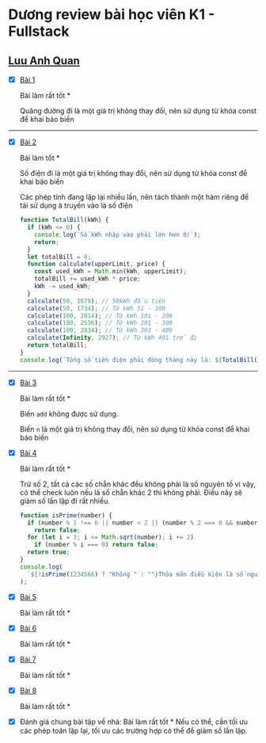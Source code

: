 # Dương review bài học viên K1 - Fullstack

## [Luu Anh Quan](https://github.com/anhquan2211/F8-OFFLINE.git)

- [x] [Bài 1](//github.com/anhquan2211/F8-OFFLINE/blob/main/f8-offline-day17/main.js)

  Bài làm rất tốt \*

  Quãng đường đi là một giá trị không thay đổi, nên sử dụng từ khóa const để khai báo biến

---

- [x] [Bài 2](//github.com/anhquan2211/F8-OFFLINE/blob/main/f8-offline-day17/main.js)

  Bài làm tốt \*

  Số điện đi là một giá trị không thay đổi, nên sử dụng từ khóa const để khai báo biến

  Các phép tính đang lặp lại nhiều lần, nên tách thành một hàm riêng để tái sử dụng à truyền vào là số điện

  ```js
  function TotalBill(kWh) {
    if (kWh <= 0) {
      console.log(`Số kWh nhập vào phải lớn hơn 0!`);
      return;
    }
    let totalBill = 0;
    function calculate(upperLimit, price) {
      const used_kWh = Math.min(kWh, upperLimit);
      totalBill += used_kWh * price;
      kWh -= used_kWh;
    }
    calculate(50, 1678); // 50kWh đầu tiên
    calculate(50, 1734); // Từ kWh 51 - 100
    calculate(100, 2014); // Từ kWh 101 - 200
    calculate(100, 2536); // Từ kWh 201 - 300
    calculate(100, 2834); // Từ kWh 301 - 400
    calculate(Infinity, 2927); // Từ kWh 401 trở đi
    return totalBill;
  }
  console.log(`Tổng số tiền điện phải đóng tháng này là: ${TotalBill(300)}đ`);
  ```

---

- [x] [Bài 3](//github.com/anhquan2211/F8-OFFLINE/blob/main/f8-offline-day17/main.js)

  Bài làm rất tốt \*

  Biến `add` không được sử dụng.

  Biến `n` là một giá trị không thay đổi, nên sử dụng từ khóa const để khai báo biến

- [x] [Bài 4](//github.com/anhquan2211/F8-OFFLINE/blob/main/f8-offline-day17/main.js)

  Bài làm rất tốt \*

  Trừ số 2, tất cả các số chẵn khác đều không phải là số nguyên tố vì vậy, có thể check luôn nếu là số chẵn khác 2 thì không phải. Điều này sẽ giảm số lần lặp đi rất nhiều.

  ```js
  function isPrime(number) {
    if (number % 1 !== 0 || number < 2 || (number % 2 === 0 && number !== 2))
      return false;
    for (let i = 3; i <= Math.sqrt(number); i += 2)
      if (number % i === 0) return false;
    return true;
  }
  console.log(
    `${!isPrime(1234566) ? "Không " : ""}Thỏa mãn điều kiện là số nguyên tố`
  );
  ```

- [x] [Bài 5](//github.com/anhquan2211/F8-OFFLINE/blob/main/f8-offline-day17/main.js)

  Bài làm rất tốt \*

- [x] [Bài 6](//github.com/anhquan2211/F8-OFFLINE/blob/main/f8-offline-day17/main.js)

  Bài làm rất tốt \*

- [x] [Bài 7](//github.com/anhquan2211/F8-OFFLINE/blob/main/f8-offline-day17/main.js)

  Bài làm rất tốt \*

- [x] [Bài 8](//github.com/anhquan2211/F8-OFFLINE/blob/main/f8-offline-day17/main.js)

  Bài làm rất tốt \*

- [x] Đánh giá chung bài tập về nhà: Bài làm rất tốt \* Nếu có thể, cần tối ưu các phép toán lặp lại, tối ưu các trường hợp có thể để giảm số lần lặp.
